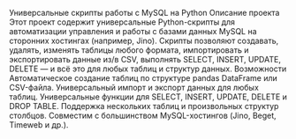 Универсальные скрипты работы с MySQL на Python
Описание проекта
Этот проект содержит универсальные Python-скрипты для автоматизации управления и работы с базами данных MySQL на сторонних хостингах (например, Jino). Скрипты позволяют создавать, удалять, изменять таблицы любого формата, импортировать и экспортировать данные из/в CSV, выполнять SELECT, INSERT, UPDATE, DELETE — и всё это для любых таблиц и структур данных.
Возможности
Автоматическое создание таблиц по структуре pandas DataFrame или CSV-файла.
Универсальный импорт и экспорт данных для любых таблиц.
Универсальные функции для SELECT, INSERT, UPDATE, DELETE и DROP TABLE.
Поддержка нескольких таблиц и произвольных структур столбцов.
Совместим с большинством MySQL-хостингов (Jino, Beget, Timeweb и др.).
